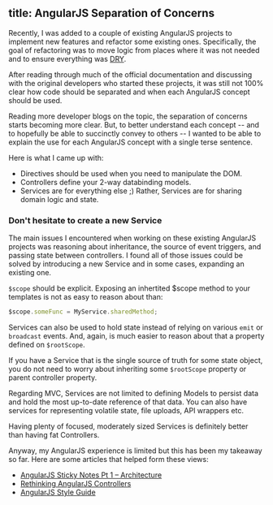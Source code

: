 title: AngularJS Separation of Concerns
---

Recently, I was added to a couple of existing AngularJS projects to implement new features and refactor some existing ones. Specifically, the goal of refactoring was to move logic from places where it was not needed and to ensure everything was [DRY](https://en.wikipedia.org/wiki/Don%27t_repeat_yourself).

After reading through much of the official documentation and discussing with the original developers who started these projects, it was still not 100% clear how code should be separated and when each AngularJS concept should be used.

Reading more developer blogs on the topic, the separation of concerns starts becoming more clear. But, to better understand each concept -- and to hopefully be able to succinctly convey to others -- I wanted to be able to explain the use for each AngularJS concept with a single terse sentence.

Here is what I came up with:

- Directives should be used when you need to manipulate the DOM.
- Controllers define your 2-way databinding models.
- Services are for everything else ;) Rather, Services are for sharing domain logic and state.

### Don't hesitate to create a new Service

The main issues I encountered when working on these existing AngularJS projects was reasoning about inheritance, the source of event triggers, and passing state between controllers. I found all of those issues could be solved by introducing a new Service and in some cases, expanding an existing one.

`$scope` should be explicit. Exposing an inhertited $scope method to your templates is not as easy to reason about than:

```javascript
$scope.someFunc = MyService.sharedMethod;
```

Services can also be used to hold state instead of relying on various `emit` or `broadcast` events. And, again, is much easier to reason about that a property defined on `$rootScope`.

If you have a Service that is the single source of truth for some state object, you do not need to worry about inheriting some `$rootScope` property or parent controller property.

Regarding MVC, Services are not limited to defining Models to persist data and hold the most up-to-date reference of that data. You can also have services for representing volatile state, file uploads, API wrappers etc.

Having plenty of focused, moderately sized Services is definitely better than having fat Controllers.

Anyway, my AngularJS experience is limited but this has been my takeaway so far. Here are some articles that helped form these views:

- [AngularJS Sticky Notes Pt 1 – Architecture](http://onehungrymind.com/angularjs-sticky-notes-pt-1-architecture/)
- [Rethinking AngularJS Controllers](http://toddmotto.com/rethinking-angular-js-controllers/)
- [AngularJS Style Guide](https://github.com/johnpapa/angular-styleguide)


